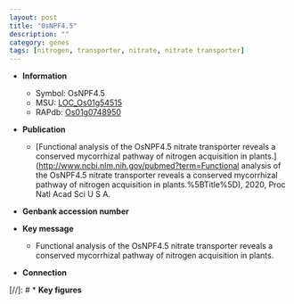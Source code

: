 ```yaml
---
layout: post
title: "OsNPF4.5"
description: ""
category: genes
tags: [nitrogen, transporter, nitrate, nitrate transporter]
---
```


* **Information**  
    + Symbol: OsNPF4.5  
    + MSU: [LOC_Os01g54515](http://rice.plantbiology.msu.edu/cgi-bin/ORF_infopage.cgi?orf=LOC_Os01g54515)  
    + RAPdb: [Os01g0748950](http://rapdb.dna.affrc.go.jp/viewer/gbrowse_details/irgsp1?name=Os01g0748950)  

* **Publication**  
    + [Functional analysis of the OsNPF4.5 nitrate transporter reveals a conserved mycorrhizal pathway of nitrogen acquisition in plants.](http://www.ncbi.nlm.nih.gov/pubmed?term=Functional analysis of the OsNPF4.5 nitrate transporter reveals a conserved mycorrhizal pathway of nitrogen acquisition in plants.%5BTitle%5D), 2020, Proc Natl Acad Sci U S A.

* **Genbank accession number**  

* **Key message**  
    + Functional analysis of the OsNPF4.5 nitrate transporter reveals a conserved mycorrhizal pathway of nitrogen acquisition in plants.

* **Connection**  

[//]: # * **Key figures**  


